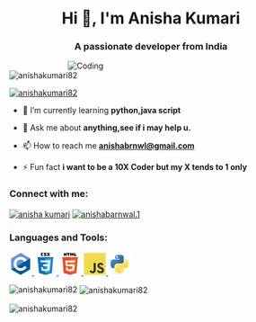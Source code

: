 <h1 align="center">Hi 👋, I'm Anisha Kumari</h1>
<h3 align="center">A passionate developer from India</h3>
<img align="right" alt="Coding" width="400" src="https://e0.pxfuel.com/wallpapers/405/690/desktop-wallpaper-hacker-top-hackers-background-hacker-laptop-thumbnail.jpg">

<p align="left"> <img src="https://komarev.com/ghpvc/?username=anishakumari82&label=Profile%20views&color=0e75b6&style=flat" alt="anishakumari82" /> </p>

<p align="left"> <a href="https://github.com/ryo-ma/github-profile-trophy"><img src="https://github-profile-trophy.vercel.app/?username=anishakumari82" alt="anishakumari82" /></a> </p>

- 🌱 I’m currently learning **python,java script**

- 💬 Ask me about **anything,see if i may help u.**

- 📫 How to reach me **anishabrnwl@gmail.com**

- ⚡ Fun fact **i want to be a 10X Coder but my X tends to 1 only**

<h3 align="left">Connect with me:</h3>
<p align="left">
<a href="https://linkedin.com/in/Anisha Kumari" target="blank"><img align="center" src="https://raw.githubusercontent.com/rahuldkjain/github-profile-readme-generator/master/src/images/icons/Social/linked-in-alt.svg" alt="anisha kumari" height="30" width="40" /></a>
<a href="https://instagram.com/anishabarnwal.1" target="blank"><img align="center" src="https://raw.githubusercontent.com/rahuldkjain/github-profile-readme-generator/master/src/images/icons/Social/instagram.svg" alt="anishabarnwal.1" height="30" width="40" /></a>
</p>

<h3 align="left">Languages and Tools:</h3>
<p align="left"> <a href="https://www.cprogramming.com/" target="_blank" rel="noreferrer"> <img src="https://raw.githubusercontent.com/devicons/devicon/master/icons/c/c-original.svg" alt="c" width="40" height="40"/> </a> <a href="https://www.w3schools.com/css/" target="_blank" rel="noreferrer"> <img src="https://raw.githubusercontent.com/devicons/devicon/master/icons/css3/css3-original-wordmark.svg" alt="css3" width="40" height="40"/> </a> <a href="https://www.w3.org/html/" target="_blank" rel="noreferrer"> <img src="https://raw.githubusercontent.com/devicons/devicon/master/icons/html5/html5-original-wordmark.svg" alt="html5" width="40" height="40"/> </a> <a href="https://developer.mozilla.org/en-US/docs/Web/JavaScript" target="_blank" rel="noreferrer"> <img src="https://raw.githubusercontent.com/devicons/devicon/master/icons/javascript/javascript-original.svg" alt="javascript" width="40" height="40"/> </a> <a href="https://www.python.org" target="_blank" rel="noreferrer"> <img src="https://raw.githubusercontent.com/devicons/devicon/master/icons/python/python-original.svg" alt="python" width="40" height="40"/> </a> </p>

<p><img align="left" src="https://github-readme-stats.vercel.app/api/top-langs?username=anishakumari82&show_icons=true&locale=en&layout=compact" alt="anishakumari82" /></p>

<p>&nbsp;<img align="center" src="https://github-readme-stats.vercel.app/api?username=anishakumari82&show_icons=true&locale=en" alt="anishakumari82" /></p>

<p><img align="center" src="https://github-readme-streak-stats.herokuapp.com/?user=anishakumari82&" alt="anishakumari82" /></p>
